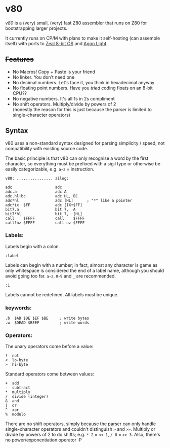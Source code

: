 # v80

_v80_ is a (very) small, (very) fast Z80 assembler that runs on Z80 for bootstrapping larger projects.

It currently runs on CP/M with plans to make it self-hosting (can assemble itself) with ports to [Zeal 8-bit OS] and [Agon Light].

[Zeal 8-bit OS]: https://github.com/zeal8bit/Zeal-8-bit-OS
[Agon Light]: https://www.thebyteattic.com/p/agon.html

## ~~Features~~

- No Macros! Copy + Paste is your friend
- No linker. You don't need one
- No decimal numbers. Let's face it, you think in hexadecimal anyway
- No floating point numbers. Have you _tried_ coding floats on an 8-bit CPU??
- No negative numbers. It's all 1s in 2s compliment
- No shift operators. Multiply/divide by powers of 2  
  (honestly the reason for this is just because the parser is limited to single-character operators)

## Syntax

v80 uses a non-standard syntax designed for parsing simplicity / speed, not compatibility with existing source code.

The basic principle is that v80 can only recognise a word by the first character, so everything must be prefixed with a sigil type or otherwise be easily categorizable, e.g. `a`-`z` = instruction.

    v80: ................ zilog:

    adc                   adc
    adc.a                 adc A
    adc.hl+bc             adc HL, BC
    adc*hl                adc [HL]      ; "*" like a pointer
    adc*ix  $FF           adc [IX+$FF]
    bit7.a                bit 7,  A
    bit7*hl               bit 7,  [HL]
    call    $FFFF         call    $FFFF
    call?nz $FFFF         call nz $FFFF

### Labels:

Labels begin with a colon.

    :label

Labels can begin with a number; in fact, almost any character is game as only whitespace is considered the end of a label name, although you should avoid going too far. `a`-`z`, `0`-`9` and `_` are recommended.

    :1

Labels cannot be redefined. All labels must be unique.

### keywords:

    .b  $AD $DE $EF $BE     ; write bytes
    .w  $DEAD $BEEF         ; write words

### Operators:

The unary operators come before a value:

    !  not
    <  lo-byte
    >  hi-byte

Standard operators come between values:

    +  add
    -  subtract
    *  multiply
    /  divide (integer)
    &  and
    |  or
    ^  xor
    %  modulo

There are no shift operators, simply because the parser can only handle single-character operators and couldn't distinguish `>` and `>>`. Multiply or divide by powers of 2 to do shifts; e.g. `* 2` = `<< 1`, `/ 8` = `>> 3`. Also, there's no power/exponentiation operator :P
